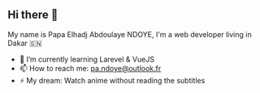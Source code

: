 ## Hi there 👋

My name is Papa Elhadj Abdoulaye NDOYE, I'm a web developer living in Dakar :senegal:

- 🌱 I’m currently learning Larevel & VueJS
- 📫 How to reach me: [pa.ndoye@outlook.fr](mailto:pa.ndoye@outlook.fr)
- ⚡ My dream: Watch anime without reading the subtitles

<!--
**NDOY3M4N/NDOY3M4N** is a ✨ _special_ ✨ repository because its `README.md` (this file) appears on your GitHub profile.

Here are some ideas to get you started:

- 🔭 I’m currently working on ...
- 🌱 I’m currently learning ...
- 👯 I’m looking to collaborate on ...
- 🤔 I’m looking for help with ...
- 💬 Ask me about ...
- 📫 How to reach me: ...
- 😄 Pronouns: ...
- ⚡ Fun fact: ...
-->
